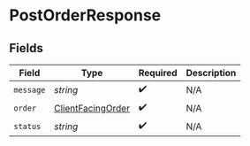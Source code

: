 # PostOrderResponse


## Fields

| Field                                                         | Type                                                          | Required                                                      | Description                                                   |
| ------------------------------------------------------------- | ------------------------------------------------------------- | ------------------------------------------------------------- | ------------------------------------------------------------- |
| `message`                                                     | *string*                                                      | :heavy_check_mark:                                            | N/A                                                           |
| `order`                                                       | [ClientFacingOrder](../../models/shared/clientfacingorder.md) | :heavy_check_mark:                                            | N/A                                                           |
| `status`                                                      | *string*                                                      | :heavy_check_mark:                                            | N/A                                                           |